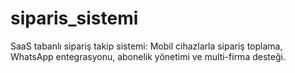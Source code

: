 # siparis_sistemi
SaaS tabanlı sipariş takip sistemi: Mobil cihazlarla sipariş toplama, WhatsApp entegrasyonu, abonelik yönetimi ve multi-firma desteği.
